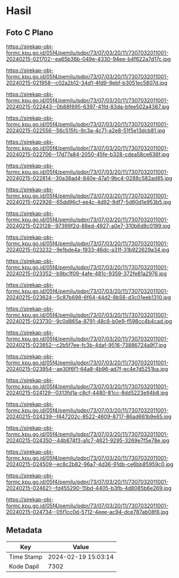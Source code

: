 # Hasil

## Foto C Plano

https://sirekap-obj-formc.kpu.go.id/05f4/pemilu/pdpr/73/07/03/20/11/7307032011001-20240215-021702--ea65b36b-049e-4330-94ee-b4f622a7d17c.jpg

https://sirekap-obj-formc.kpu.go.id/05f4/pemilu/pdpr/73/07/03/20/11/7307032011001-20240215-021958--c02a2b12-34d1-4fd9-9ebf-b3051ec5807d.jpg

https://sirekap-obj-formc.kpu.go.id/05f4/pemilu/pdpr/73/07/03/20/11/7307032011001-20240215-022443--0b88f895-6397-41fd-83da-bfee502a4387.jpg

https://sirekap-obj-formc.kpu.go.id/05f4/pemilu/pdpr/73/07/03/20/11/7307032011001-20240215-022556--56c515fc-9c3a-4c71-a2e8-51f5e13dcb81.jpg

https://sirekap-obj-formc.kpu.go.id/05f4/pemilu/pdpr/73/07/03/20/11/7307032011001-20240215-022706--17d77a84-2050-45fe-b328-cdea58ce636f.jpg

https://sirekap-obj-formc.kpu.go.id/05f4/pemilu/pdpr/73/07/03/20/11/7307032011001-20240215-022814--30a38ad4-840e-47a1-9bc4-0288c582ad85.jpg

https://sirekap-obj-formc.kpu.go.id/05f4/pemilu/pdpr/73/07/03/20/11/7307032011001-20240215-022926--65dd96cf-ee4c-4d92-9df7-5d60d1e953b5.jpg

https://sirekap-obj-formc.kpu.go.id/05f4/pemilu/pdpr/73/07/03/20/11/7307032011001-20240215-023128--97399f2d-88ed-4927-a0e7-310b6d8c0199.jpg

https://sirekap-obj-formc.kpu.go.id/05f4/pemilu/pdpr/73/07/03/20/11/7307032011001-20240215-023232--9e1bde4a-1933-46dc-a31f-31b922629a34.jpg

https://sirekap-obj-formc.kpu.go.id/05f4/pemilu/pdpr/73/07/03/20/11/7307032011001-20240215-023352--b9bc1f09-4afe-481c-9359-372fe81a2976.jpg

https://sirekap-obj-formc.kpu.go.id/05f4/pemilu/pdpr/73/07/03/20/11/7307032011001-20240215-023624--5c87b698-6f64-44d2-8b58-d3c01eeb1310.jpg

https://sirekap-obj-formc.kpu.go.id/05f4/pemilu/pdpr/73/07/03/20/11/7307032011001-20240215-023730--9c0d865a-8791-48c8-b0e9-f598cc4b4cad.jpg

https://sirekap-obj-formc.kpu.go.id/05f4/pemilu/pdpr/73/07/03/20/11/7307032011001-20240215-023852--c2b5f7ee-fc3b-4daf-9516-73886724a9f7.jpg

https://sirekap-obj-formc.kpu.go.id/05f4/pemilu/pdpr/73/07/03/20/11/7307032011001-20240215-023954--ae30f6f1-64a8-4b96-ad7f-ec4e7d5251ba.jpg

https://sirekap-obj-formc.kpu.go.id/05f4/pemilu/pdpr/73/07/03/20/11/7307032011001-20240215-024129--0313fd1a-c8cf-4480-81cc-8dd5223e94b8.jpg

https://sirekap-obj-formc.kpu.go.id/05f4/pemilu/pdpr/73/07/03/20/11/7307032011001-20240215-024239--f447202c-8522-4609-8717-86ad661b9e65.jpg

https://sirekap-obj-formc.kpu.go.id/05f4/pemilu/pdpr/73/07/03/20/11/7307032011001-20240215-024350--44b874f3-a1c7-4621-9295-3269e7f5e78e.jpg

https://sirekap-obj-formc.kpu.go.id/05f4/pemilu/pdpr/73/07/03/20/11/7307032011001-20240215-024509--ec8c2b82-96a7-4d36-91db-ce6bb85959c0.jpg

https://sirekap-obj-formc.kpu.go.id/05f4/pemilu/pdpr/73/07/03/20/11/7307032011001-20240215-024621--fd455290-15bd-4405-b3fb-4d8085b6e269.jpg

https://sirekap-obj-formc.kpu.go.id/05f4/pemilu/pdpr/73/07/03/20/11/7307032011001-20240215-024734--05f1cc0d-5712-4eee-ac94-dce787ab08f8.jpg


## Metadata

| Key        | Value               |
| ---------- | ------------------- |
| Time Stamp | 2024-02-19 15:03:14 |
| Kode Dapil | 7302                |



